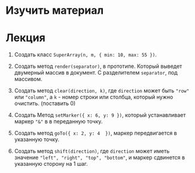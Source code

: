 # Изучить материал

# Лекция

1) Создать класс `SuperArray(n, m, { min: 10, max: 55 })`.

2) Создать метод `render(separator)`, в прототипе. Который выведет двумерный массив в документ. С разделителем `separator`, под массивом.

3) Создать метод `clear(direction, k)`, где `direction` может быть `"row"` или `"column"`, а `k` - номер строки или столбца, который нужно очистить. (поставить 0)

4) Создать Метод `setMarker({ x: 6, y: 9 })`, который устанавливает маркер `"&"` в в переданную точку.

5) Создать метод `goTo({ x: 2, y: 4  })`, маркер передвигается в указанную точку.

6) Создать метод `shift(direction)`, где `direction` может иметь значение `"left", "right", "top", "bottom"`, и маркер сдвинется в указанную сторону на 1 шаг.

